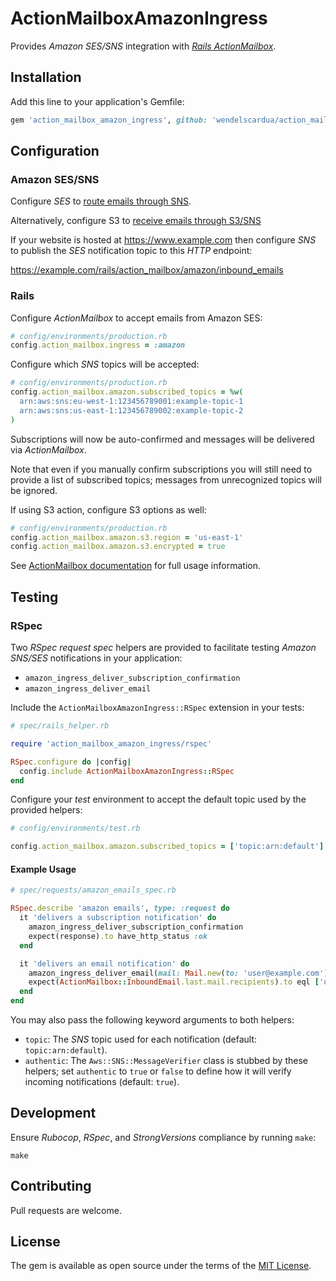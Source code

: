 # ActionMailboxAmazonIngress

Provides _Amazon SES/SNS_ integration with [_Rails ActionMailbox_](https://guides.rubyonrails.org/action_mailbox_basics.html).

## Installation

Add this line to your application's Gemfile:

```ruby
gem 'action_mailbox_amazon_ingress', github: 'wendelscardua/action_mailbox_amazon_ingress', branch: 's3-support'
```

## Configuration

### Amazon SES/SNS

Configure _SES_ to [route emails through SNS](https://docs.aws.amazon.com/ses/latest/DeveloperGuide/configure-sns-notifications.html).

Alternatively, configure S3 to [receive emails through S3/SNS](https://docs.aws.amazon.com/ses/latest/DeveloperGuide/receiving-email-action-s3.html)

If your website is hosted at https://www.example.com then configure _SNS_ to publish the _SES_ notification topic to this _HTTP_ endpoint:

https://example.com/rails/action_mailbox/amazon/inbound_emails

### Rails

Configure _ActionMailbox_ to accept emails from Amazon SES:

```ruby
# config/environments/production.rb
config.action_mailbox.ingress = :amazon
```

Configure which _SNS_ topics will be accepted:

```ruby
# config/environments/production.rb
config.action_mailbox.amazon.subscribed_topics = %w(
  arn:aws:sns:eu-west-1:123456789001:example-topic-1
  arn:aws:sns:us-east-1:123456789002:example-topic-2
)
```

Subscriptions will now be auto-confirmed and messages will be delivered via _ActionMailbox_.

Note that even if you manually confirm subscriptions you will still need to provide a list of subscribed topics; messages from unrecognized topics will be ignored.

If using S3 action, configure S3 options as well:

```ruby
# config/environments/production.rb
config.action_mailbox.amazon.s3.region = 'us-east-1'
config.action_mailbox.amazon.s3.encrypted = true
```

See [ActionMailbox documentation](https://guides.rubyonrails.org/action_mailbox_basics.html) for full usage information.

## Testing

### RSpec

Two _RSpec_ _request spec_ helpers are provided to facilitate testing _Amazon SNS/SES_ notifications in your application:

* `amazon_ingress_deliver_subscription_confirmation`
* `amazon_ingress_deliver_email`

Include the `ActionMailboxAmazonIngress::RSpec` extension in your tests:

```ruby
# spec/rails_helper.rb

require 'action_mailbox_amazon_ingress/rspec'

RSpec.configure do |config|
  config.include ActionMailboxAmazonIngress::RSpec
end
```

Configure your _test_ environment to accept the default topic used by the provided helpers:

```ruby
# config/environments/test.rb

config.action_mailbox.amazon.subscribed_topics = ['topic:arn:default']
```

#### Example Usage

```ruby
# spec/requests/amazon_emails_spec.rb

RSpec.describe 'amazon emails', type: :request do
  it 'delivers a subscription notification' do
    amazon_ingress_deliver_subscription_confirmation
    expect(response).to have_http_status :ok
  end

  it 'delivers an email notification' do
    amazon_ingress_deliver_email(mail: Mail.new(to: 'user@example.com'))
    expect(ActionMailbox::InboundEmail.last.mail.recipients).to eql ['user@example.com']
  end
end
```

You may also pass the following keyword arguments to both helpers:

* `topic`: The _SNS_ topic used for each notification (default: `topic:arn:default`).
* `authentic`: The `Aws::SNS::MessageVerifier` class is stubbed by these helpers; set `authentic` to `true` or `false` to define how it will verify incoming notifications (default: `true`).

## Development

Ensure _Rubocop_, _RSpec_, and _StrongVersions_ compliance by running `make`:

```
make
```

## Contributing

Pull requests are welcome.

## License

The gem is available as open source under the terms of the [MIT License](https://opensource.org/licenses/MIT).
